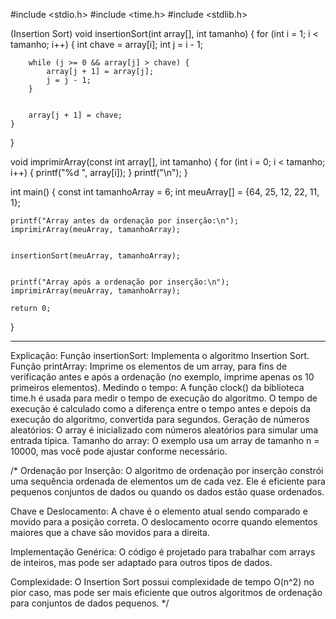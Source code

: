 #include <stdio.h>
#include <time.h>
#include <stdlib.h>

 (Insertion Sort)
void insertionSort(int array[], int tamanho) {
    for (int i = 1; i < tamanho; i++) {
        int chave = array[i];
        int j = i - 1;

        
        while (j >= 0 && array[j] > chave) {
            array[j + 1] = array[j];
            j = j - 1;
        }

        
        array[j + 1] = chave;
    }
}


void imprimirArray(const int array[], int tamanho) {
    for (int i = 0; i < tamanho; i++) {
        printf("%d ", array[i]);
    }
    printf("\n");
}

int main() {
    const int tamanhoArray = 6;
    int meuArray[] = {64, 25, 12, 22, 11, 1};

    
    printf("Array antes da ordenação por inserção:\n");
    imprimirArray(meuArray, tamanhoArray);

    
    insertionSort(meuArray, tamanhoArray);

    
    printf("Array após a ordenação por inserção:\n");
    imprimirArray(meuArray, tamanhoArray);

    return 0;
}



------------------------------------------------------------------------------------------------------------------------------------------

Explicação:
Função insertionSort: Implementa o algoritmo Insertion Sort.
Função printArray: Imprime os elementos de um array, para fins de verificação antes e após a ordenação (no exemplo, imprime apenas os 10 primeiros elementos).
Medindo o tempo:
A função clock() da biblioteca time.h é usada para medir o tempo de execução do algoritmo.
O tempo de execução é calculado como a diferença entre o tempo antes e depois da execução do algoritmo, convertida para segundos.
Geração de números aleatórios: O array é inicializado com números aleatórios para simular uma entrada típica.
Tamanho do array: O exemplo usa um array de tamanho n = 10000, mas você pode ajustar conforme necessário.





/*
Ordenação por Inserção: O algoritmo de ordenação por inserção constrói uma sequência ordenada de elementos um de cada vez. Ele é eficiente para pequenos conjuntos de dados ou quando os dados estão quase ordenados.

Chave e Deslocamento: A chave é o elemento atual sendo comparado e movido para a posição correta. O deslocamento ocorre quando elementos maiores que a chave são movidos para a direita.

Implementação Genérica: O código é projetado para trabalhar com arrays de inteiros, mas pode ser adaptado para outros tipos de dados.

Complexidade: O Insertion Sort possui complexidade de tempo O(n^2) no pior caso, mas pode ser mais eficiente que outros algoritmos de ordenação para conjuntos de dados pequenos.
*/
